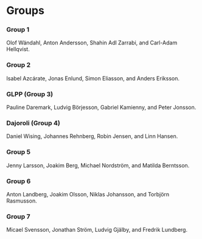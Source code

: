 # Groups

### Group 1

Olof Wändahl, Anton Andersson, Shahin Adl Zarrabi, and Carl-Adam Hellqvist.

### Group 2

Isabel Azcárate, Jonas Enlund, Simon Eliasson, and Anders Eriksson.

### GLPP (Group 3)

Pauline Daremark, Ludvig Börjesson, Gabriel Kamienny, and Peter Jonsson.

### Dajoroli (Group 4)

Daniel Wising, Johannes Rehnberg, Robin Jensen, and Linn Hansen.

### Group 5

Jenny Larsson, Joakim Berg, Michael Nordström, and Matilda Berntsson.

### Group 6

Anton Landberg, Joakim Olsson, Niklas Johansson, and Torbjörn Rasmusson.

### Group 7

Micael Svensson, Jonathan Ström, Ludvig Gjälby, and Fredrik Lundberg.